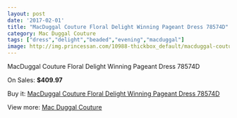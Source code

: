 ```yaml
---
layout: post
date: '2017-02-01'
title: "MacDuggal Couture Floral Delight Winning Pageant Dress 78574D"
category: Mac Duggal Couture
tags: ["dress","delight","beaded","evening","macduggal"]
image: http://img.princessan.com/10988-thickbox_default/macduggal-couture-floral-delight-winning-pageant-dress-78574d.jpg
---
```

MacDuggal Couture Floral Delight Winning Pageant Dress 78574D

On Sales: **$409.97**
<a href="https://www.princessan.com/en/mac-duggal-couture/4969-macduggal-couture-floral-delight-winning-pageant-dress-78574d.html"><amp-img layout="responsive" width="600" height="600" src="//img.princessan.com/10988-thickbox_default/macduggal-couture-floral-delight-winning-pageant-dress-78574d.jpg" alt="MacDuggal Couture Floral Delight Winning Pageant Dress 78574D 0" /></a>

Buy it: [MacDuggal Couture Floral Delight Winning Pageant Dress 78574D](https://www.princessan.com/en/mac-duggal-couture/4969-macduggal-couture-floral-delight-winning-pageant-dress-78574d.html "MacDuggal Couture Floral Delight Winning Pageant Dress 78574D")

View more: [Mac Duggal Couture](https://www.princessan.com/en/39-mac-duggal-couture "Mac Duggal Couture")